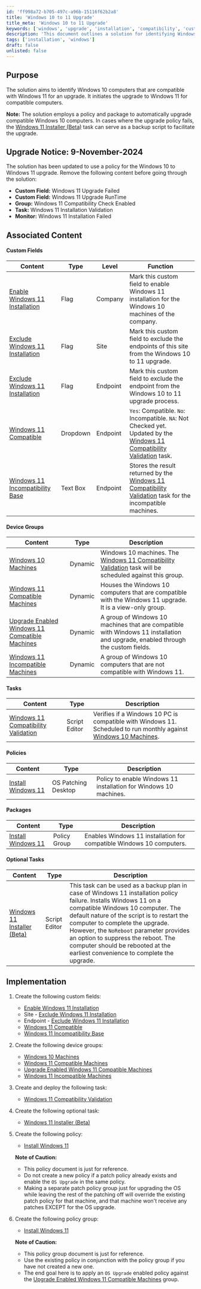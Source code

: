 ```yaml
---
id: 'ff998a72-b705-497c-a96b-15116f62b2a8'
title: 'Windows 10 to 11 Upgrade'
title_meta: 'Windows 10 to 11 Upgrade'
keywords: ['windows', 'upgrade', 'installation', 'compatibility', 'customfield', 'policy', 'task']
description: 'This document outlines a solution for identifying Windows 10 computers that are compatible with Windows 11 and facilitating their upgrade. It includes details on custom fields, device groups, tasks, and policies necessary for the upgrade process, as well as backup options in case of policy failure.'
tags: ['installation', 'windows']
draft: false
unlisted: false
---
```


## Purpose

The solution aims to identify Windows 10 computers that are compatible with Windows 11 for an upgrade. It initiates the upgrade to Windows 11 for compatible computers.

**Note:** The solution employs a policy and package to automatically upgrade compatible Windows 10 computers. In cases where the upgrade policy fails, the [Windows 11 Installer (Beta)](<../cwrmm/tasks/Windows 11 Installer (Beta).md>) task can serve as a backup script to facilitate the upgrade.

## Upgrade Notice: 9-November-2024

The solution has been updated to use a policy for the Windows 10 to Windows 11 upgrade. Remove the following content before going through the solution:

- **Custom Field:** Windows 11 Upgrade Failed
- **Custom Field:** Windows 11 Upgrade RunTime
- **Group:** Windows 11 Compatibility Check Enabled
- **Task:** Windows 11 Installation Validation
- **Monitor:** Windows 11 Installation Failed

## Associated Content

#### Custom Fields

| Content | Type | Level | Function |
| ------- | ---- | ----- | -------- |
| [Enable Windows 11 Installation](<../cwrmm/custom-fields/Company - Enable Windows 11 Installation.md>) | Flag | Company | Mark this custom field to enable Windows 11 installation for the Windows 10 machines of the company. |
| [Exclude Windows 11 Installation](<../cwrmm/custom-fields/Site - Exclude Windows 11 Installation.md>) | Flag | Site | Mark this custom field to exclude the endpoints of this site from the Windows 10 to 11 upgrade. |
| [Exclude Windows 11 Installation](<../cwrmm/custom-fields/Endpoint - Exclude Windows 11 Installation.md>) | Flag | Endpoint | Mark this custom field to exclude the endpoint from the Windows 10 to 11 upgrade process. |
| [Windows 11 Compatible](<../cwrmm/custom-fields/Endpoint - Windows 11 Compatible.md>) | Dropdown | Endpoint | `Yes`: Compatible. `No`: Incompatible. `NA`: Not Checked yet. Updated by the [Windows 11 Compatibility Validation](<../cwrmm/tasks/Windows 11 Compatibility Validation.md>) task. |
| [Windows 11 Incompatibility Base](<../cwrmm/custom-fields/Endpoint - Windows 11 incompatibility Base.md>) | Text Box | Endpoint | Stores the result returned by the [Windows 11 Compatibility Validation](<../cwrmm/tasks/Windows 11 Compatibility Validation.md>) task for the incompatible machines. |

#### Device Groups

| Content | Type | Description |
| ------- | ---- | ----------- |
| [Windows 10 Machines](<../cwrmm/groups/Windows 10 Machines.md>) | Dynamic | Windows 10 machines. The [Windows 11 Compatibility Validation](<../cwrmm/tasks/Windows 11 Compatibility Validation.md>) task will be scheduled against this group. |
| [Windows 11 Compatible Machines](<../cwrmm/groups/Windows 11 Compatible Machines.md>) | Dynamic | Houses the Windows 10 computers that are compatible with the Windows 11 upgrade. It is a view-only group. |
| [Upgrade Enabled Windows 11 Compatible Machines](<../cwrmm/groups/Upgrade Enabled Windows 11 Compatible Machines.md>) | Dynamic | A group of Windows 10 machines that are compatible with Windows 11 installation and upgrade, enabled through the custom fields. |
| [Windows 11 Incompatible Machines](<../cwrmm/groups/Windows 11 incompatible machines.md>) | Dynamic | A group of Windows 10 computers that are not compatible with Windows 11. |

#### Tasks

| Content | Type | Description |
| ------- | ---- | ----------- |
| [Windows 11 Compatibility Validation](<../cwrmm/tasks/Windows 11 Compatibility Validation.md>) | Script Editor | Verifies if a Windows 10 PC is compatible with Windows 11. Scheduled to run monthly against [Windows 10 Machines](<../cwrmm/groups/Windows 10 Machines.md>). |

#### Policies

| Content | Type | Description |
| ------- | ---- | ----------- |
| [Install Windows 11](<../cwrmm/policies/Install Windows 11.md>) | OS Patching Desktop | Policy to enable Windows 11 installation for Windows 10 machines. |

#### Packages

| Content | Type | Description |
| ------- | ---- | ----------- |
| [Install Windows 11](<../cwrmm/packages/Install Windows 11.md>) | Policy Group | Enables Windows 11 installation for compatible Windows 10 computers. |

#### Optional Tasks

| Content | Type | Description |
| ------- | ---- | ----------- |
| [Windows 11 Installer (Beta)](<../cwrmm/tasks/Windows 11 Installer (Beta).md>) | Script Editor | This task can be used as a backup plan in case of Windows 11 installation policy failure. Installs Windows 11 on a compatible Windows 10 computer. The default nature of the script is to restart the computer to complete the upgrade. However, the `NoReboot` parameter provides an option to suppress the reboot. The computer should be rebooted at the earliest convenience to complete the upgrade. |

## Implementation

1. Create the following custom fields:
   - [Enable Windows 11 Installation](<../cwrmm/custom-fields/Company - Enable Windows 11 Installation.md>)
   - Site - [Exclude Windows 11 Installation](<../cwrmm/custom-fields/Site - Exclude Windows 11 Installation.md>)
   - Endpoint - [Exclude Windows 11 Installation](<../cwrmm/custom-fields/Endpoint - Exclude Windows 11 Installation.md>)
   - [Windows 11 Compatible](<../cwrmm/custom-fields/Endpoint - Windows 11 Compatible.md>)
   - [Windows 11 Incompatibility Base](<../cwrmm/custom-fields/Endpoint - Windows 11 incompatibility Base.md>)

2. Create the following device groups:
   - [Windows 10 Machines](<../cwrmm/groups/Windows 10 Machines.md>)
   - [Windows 11 Compatible Machines](<../cwrmm/groups/Windows 11 Compatible Machines.md>)
   - [Upgrade Enabled Windows 11 Compatible Machines](<../cwrmm/groups/Upgrade Enabled Windows 11 Compatible Machines.md>)
   - [Windows 11 Incompatible Machines](<../cwrmm/groups/Windows 11 incompatible machines.md>)

3. Create and deploy the following task:
   - [Windows 11 Compatibility Validation](<../cwrmm/tasks/Windows 11 Compatibility Validation.md>)

4. Create the following optional task:
   - [Windows 11 Installer (Beta)](<../cwrmm/tasks/Windows 11 Installer (Beta).md>)

5. Create the following policy:
   - [Install Windows 11](<../cwrmm/policies/Install Windows 11.md>)

   **Note of Caution:**
   - This policy document is just for reference.
   - Do not create a new policy if a patch policy already exists and enable the `OS Upgrade` in the same policy.
   - Making a separate patch policy group just for upgrading the OS while leaving the rest of the patching off will override the existing patch policy for that machine, and that machine won't receive any patches EXCEPT for the OS upgrade.

6. Create the following policy group:
   - [Install Windows 11](<../cwrmm/packages/Install Windows 11.md>)

   **Note of Caution:**
   - This policy group document is just for reference.
   - Use the existing policy in conjunction with the policy group if you have not created a new one.
   - The end goal here is to apply an `OS Upgrade` enabled policy against the [Upgrade Enabled Windows 11 Compatible Machines](<../cwrmm/groups/Upgrade Enabled Windows 11 Compatible Machines.md>) group.




